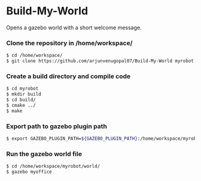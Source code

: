 # Build-My-World
Opens a gazebo world with a short welcome message.

### Clone the repository in /home/workspace/
```sh
$ cd /home/workspace/
$ git clone https://github.com/arjunvenugopal07/Build-My-World myrobot
```
### Create a build directory and compile code
```sh
$ cd myrobot
$ mkdir build
$ cd build/
$ cmake ../
$ make
```
### Export path to gazebo plugin path
```sh
$ export GAZEBO_PLUGIN_PATH=${GAZEBO_PLUGIN_PATH}:/home/workspace/myrobot/build
```
### Run the gazebo world file
```sh
$ cd /home/workspace/myrobot/world/
$ gazebo myoffice
```
